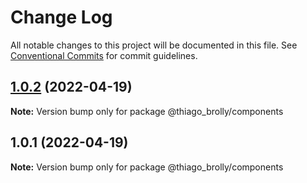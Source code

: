 # Change Log

All notable changes to this project will be documented in this file.
See [Conventional Commits](https://conventionalcommits.org) for commit guidelines.

## [1.0.2](https://github.com/thiagobrolly/template-a/compare/@thiago_brolly/components@1.0.1...@thiago_brolly/components@1.0.2) (2022-04-19)

**Note:** Version bump only for package @thiago_brolly/components





## 1.0.1 (2022-04-19)

**Note:** Version bump only for package @thiago_brolly/components
